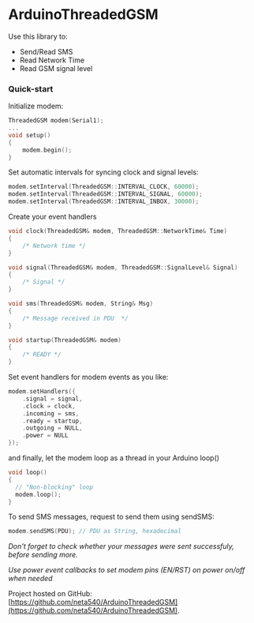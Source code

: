 # ArduinoThreadedGSM


Use this library to:

 * Send/Read SMS
 * Read Network Time
 * Read GSM signal level
 
### Quick-start

Initialize modem:

```c++
ThreadedGSM modem(Serial1);
...
void setup()
{
	modem.begin();
}
```
Set automatic intervals for syncing clock and signal levels:
```c++
modem.setInterval(ThreadedGSM::INTERVAL_CLOCK, 60000);
modem.setInterval(ThreadedGSM::INTERVAL_SIGNAL, 60000);
modem.setInterval(ThreadedGSM::INTERVAL_INBOX, 30000);
```
Create your event handlers
```c++
void clock(ThreadedGSM& modem, ThreadedGSM::NetworkTime& Time)
{
	/* Network time */
}

void signal(ThreadedGSM& modem, ThreadedGSM::SignalLevel& Signal)
{
	/* Signal */
}

void sms(ThreadedGSM& modem, String& Msg)
{
	/* Message received in PDU  */
}

void startup(ThreadedGSM& modem)
{
	/* READY */
}
```
Set event handlers for modem events as you like:
```c++
modem.setHandlers({
	.signal = signal,
	.clock = clock,
	.incoming = sms,
	.ready = startup,
	.outgoing = NULL,
	.power = NULL
});
```
and finally, let the modem loop as a thread in your Arduino loop()
```c++
void loop()
{ 
  // "Non-blocking" loop
  modem.loop();
}
```

To send SMS messages, request to send them using sendSMS:
```c++
modem.sendSMS(PDU); // PDU as String, hexadecimal
```
*Don't forget to check whether your messages were sent successfuly, before sending more.*

*Use power event callbacks to set modem pins (EN/RST) on power on/off when needed*


Project hosted on GitHub: [https://github.com/neta540/ArduinoThreadedGSM](https://github.com/neta540/ArduinoThreadedGSM).
